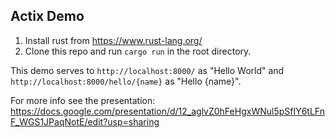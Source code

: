 ## Actix Demo 
1. Install rust from https://www.rust-lang.org/
2. Clone this repo and run `cargo run` in the root directory.

This demo serves to `http://localhost:8000/` as "Hello World"
and `http://localhost:8000/hello/{name}` as "Hello {name}".

For more info see the presentation:
https://docs.google.com/presentation/d/12_aglvZ0hFeHgxWNul5pSfIY6tLFnF_WGS1JPaqNotE/edit?usp=sharing
